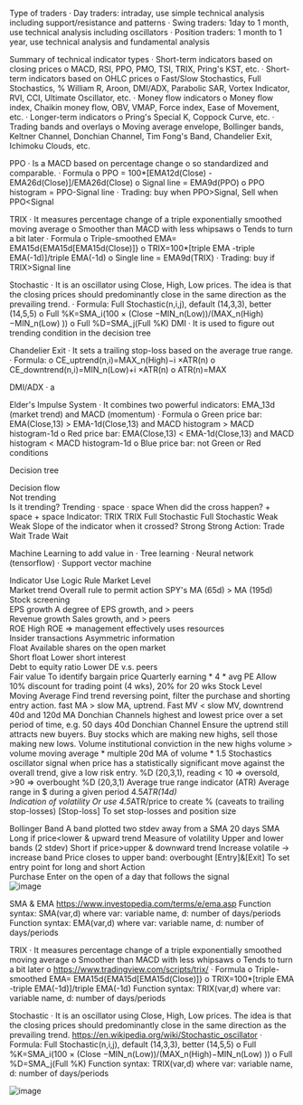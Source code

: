 Type of traders
· Day traders: intraday, use simple technical analysis including support/resistance and patterns
· Swing traders: 1day to 1 month, use technical analysis including oscillators
· Position traders: 1 month to 1 year, use technical analysis and fundamental analysis
	 
Summary of technical indicator types
· Short-term indicators based on closing prices
	o MACD, RSI, PPO, PMO, TSI, TRIX, Pring's KST, etc.
· Short-term indicators based on OHLC prices
	o Fast/Slow Stochastics, Full Stochastics, % William R, Aroon, DMI/ADX, Parabolic SAR, Vortex Indicator, RVI, CCI, Ultimate Oscillator, etc.
· Money flow indicators
	o Money flow index, Chaikin money flow, OBV, VMAP, Force index, Ease of Movement, etc.
· Longer-term indicators
	o Pring's Special K, Coppock Curve, etc.
· Trading bands and overlays
	o Moving average envelope, Bollinger bands, Keltner Channel, Donchian Channel, Tim Fong's Band, Chandelier Exit, Ichimoku Clouds, etc.
 
PPO
· Is a MACD based on percentage change 
	o so standardized and comparable.
· Formula
	o PPO = 100*[EMA12d(Close) - EMA26d(Close)]/EMA26d(Close)
	o Signal line = EMA9d(PPO)
	o PPO histogram = PPO-Signal line
· Trading: buy when PPO>Signal, Sell when PPO<Signal
 
TRIX
· It measures percentage change of a triple exponentially smoothed moving average
	o Smoother than MACD with less whipsaws
	o Tends to turn a bit later
· Formula
	o Triple-smoothed EMA= EMA15d{EMA15d[EMA15d(Close)]}
	o TRIX=100*[triple EMA -triple EMA(-1d)]/triple EMA(-1d)
	o Single line = EMA9d(TRIX)
·  Trading: buy if TRIX>Signal line
 
Stochastic
· It is an oscillator using Close, High, Low prices. The idea is that the closing prices should predominantly close in the same direction as the prevailing trend.
· Formula: Full Stochastic(n,i,j), default (14,3,3), better (14,5,5)
	o Full %K=SMA_i(100 × (Close −MIN_n(Low))/(MAX_n(High)−MIN_n(Low) ))
	o Full %D=SMA_j(Full %K)
DMI
· It is used to figure out trending condition in the decision tree
 
Chandelier Exit
· It sets a trailing stop-loss based on the average true range.
· Formula:
	o CE_uptrend(n,i)=MAX_n(High)−i ×ATR(n)
	o CE_downtrend(n,i)=MIN_n(Low)+i ×ATR(n)
	o ATR(n)=MAX
 
DMI/ADX
· a
 
Elder's Impulse System
· It combines two powerful indicators: EMA_13d (market trend) and MACD (momentum)
· Formula
	o Green price bar: EMA(Close,13) > EMA-1d(Close,13) and MACD histogram > MACD histogram-1d
	o Red price bar: EMA(Close,13) < EMA-1d(Close,13) and MACD histogram < MACD histogram-1d
	o Blue price bar: not Green or Red conditions
	 
Decision tree
 
Decision flow	 	 	 	 
	 		Not trending	 
 Is it trending?		 Trending
		        · space		        · space
 When did the cross happen?	 + space		 + space
Indicator:	TRIX	TRIX	Full Stochastic	Full Stochastic
		Weak		Weak
 Slope of the indicator when it crossed?	 Strong		 Strong
Action:	Trade	Wait	Trade	Wait
 
Machine Learning to add value in 
· Tree learning
· Neural network (tensorflow)
· Support vector machine
 
 
Indicator	Use	Logic	Rule
Market Level	 	 	 
Market trend	Overall rule to permit action	SPY's MA (65d) > MA (195d)	 
Stock screening	 	 	 
EPS growth	A degree of EPS growth, and > peers	 	 
Revenue growth	Sales growth, and > peers	 	 
ROE	High ROE => management effectively uses resources	 	 
Insider transactions	Asymmetric information	 	 
Float	Available shares on the open market	 	 
Short float	Lower short interest	 	 
Debt to equity ratio	Lower DE v.s. peers	 	 
Fair value	To identify bargain price	Quarterly earning * 4 * avg PE	Allow 10% discount for trading point (4 wks), 20% for 20 wks
Stock Level	 	 	 
Moving Average	Find trend reversing point, filter the purchase and shorting entry action.	fast MA > slow MA, uptrend. Fast MV < slow MV, downtrend	40d and 120d MA
Donchian Channels	highest and lowest price over a set period of time, e.g. 50 days	 	40d Donchian Channel
	Ensure the uptrend still attracts new buyers. Buy stocks which are making new highs, sell those making new lows.
Volume	institutional conviction in the new highs	volume > volume moving average * multiple	20d MA of volume * 1.5
Stochastics oscillator	signal when price has a statistically significant move against the overall trend, give a low risk entry.	%D (20,3,1), reading < 10 => oversold, >90 => overbought	%D (20,3,1)
Average true range indicator (ATR)	Average range in $ during a given period	4.5*ATR(14d)	 
	Indication of volatility	Or use 4.5*ATR/price to create % (caveats to trailing stop-losses)
	[Stop-loss] To set stop-losses and position size
	 
Bollinger Band	A band plotted two stdev away from a SMA	20 days SMA	Long if price<lower & upward trend
	Measure of volatility	Upper and lower bands (2 stdev)	Short if price>upper & downward trend
	Increase volatile -> increase band
	Price closes to upper band: overbought
	[Entry]&[Exit] To set entry point for long and short
Action	 	 	 
Purchase	 	Enter on the open of a day that follows the signal	 
![image](https://github.com/iiiwater/Trading-Matthew/assets/35386869/be80384e-931c-4fe9-904c-6bbc6b6593f9)

  SMA & EMA
https://www.investopedia.com/terms/e/ema.asp
Function syntax: SMA(var,d)  where var: variable name, d: number of days/periods
Function syntax: EMA(var,d)  where var: variable name, d: number of days/periods

TRIX
· It measures percentage change of a triple exponentially smoothed moving average
	o Smoother than MACD with less whipsaws
	o Tends to turn a bit later
	o https://www.tradingview.com/scripts/trix/
· Formula
	o Triple-smoothed EMA= EMA15d{EMA15d[EMA15d(Close)]}
	o TRIX=100*[triple EMA -triple EMA(-1d)]/triple EMA(-1d)
Function syntax: TRIX(var,d)  where var: variable name, d: number of days/periods
 
Stochastic
· It is an oscillator using Close, High, Low prices. The idea is that the closing prices should predominantly close in the same direction as the prevailing trend.
https://en.wikipedia.org/wiki/Stochastic_oscillator
· Formula: Full Stochastic(n,i,j), default (14,3,3), better (14,5,5)
	o Full %K=SMA_i(100 × (Close −MIN_n(Low))/(MAX_n(High)−MIN_n(Low) ))
	o Full %D=SMA_j(Full %K)
Function syntax: TRIX(var,d)  where var: variable name, d: number of days/periods

![image](https://github.com/iiiwater/Trading-Matthew/assets/35386869/e230f2bb-02d9-451f-9eb2-9e339c6f16f3)
